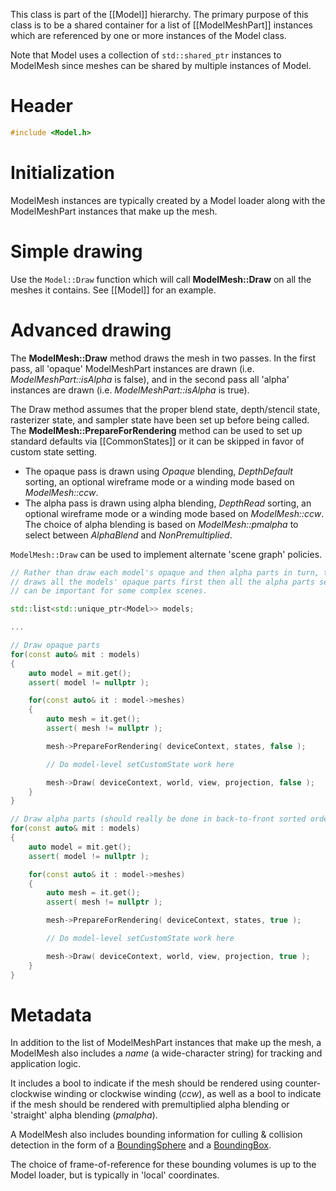 This class is part of the [[Model]] hierarchy. The primary purpose of this class is to be a shared container for a list of [[ModelMeshPart]] instances which are referenced by one or more instances of the Model class.

Note that Model uses a collection of ``std::shared_ptr`` instances to ModelMesh since meshes can be shared by multiple instances of Model.

# Header
```cpp
#include <Model.h>
```

# Initialization
ModelMesh instances are typically created by a Model loader along with the ModelMeshPart instances that make up the mesh.

# Simple drawing
Use the ``Model::Draw`` function which will call **ModelMesh::Draw** on all the meshes it contains. See [[Model]] for an example.

# Advanced drawing
The **ModelMesh::Draw** method draws the mesh in two passes. In the first pass, all 'opaque' ModelMeshPart instances are drawn (i.e. _ModelMeshPart::isAlpha_ is false), and in the second pass all 'alpha' instances are drawn (i.e. _ModelMeshPart::isAlpha_ is true).

The Draw method assumes that the proper blend state, depth/stencil state, rasterizer state, and sampler state have been set up before being called. The **ModelMesh::PrepareForRendering** method can be used to set up standard defaults via [[CommonStates]] or it can be skipped in favor of custom state setting.

* The opaque pass is drawn using _Opaque_ blending, _DepthDefault_ sorting, an optional wireframe mode or a winding mode based on _ModelMesh::ccw_.
* The alpha pass is drawn using alpha blending, _DepthRead_ sorting, an optional wireframe mode or a winding mode based on _ModelMesh::ccw_. The choice of  alpha blending is based on _ModelMesh::pmalpha_ to select between _AlphaBlend_ and _NonPremultiplied_.

``ModelMesh::Draw`` can be used to implement alternate 'scene graph' policies.

```cpp
// Rather than draw each model's opaque and then alpha parts in turn, this version
// draws all the models' opaque parts first then all the alpha parts second which
// can be important for some complex scenes.

std::list<std::unique_ptr<Model>> models;

...

// Draw opaque parts
for(const auto& mit : models)
{
    auto model = mit.get();
    assert( model != nullptr );

    for(const auto& it : model->meshes)
    {
        auto mesh = it.get();
        assert( mesh != nullptr );

        mesh->PrepareForRendering( deviceContext, states, false );

        // Do model-level setCustomState work here

        mesh->Draw( deviceContext, world, view, projection, false );
    }
}

// Draw alpha parts (should really be done in back-to-front sorted order)
for(const auto& mit : models)
{
    auto model = mit.get();
    assert( model != nullptr );

    for(const auto& it : model->meshes)
    {
        auto mesh = it.get();
        assert( mesh != nullptr );

        mesh->PrepareForRendering( deviceContext, states, true );

        // Do model-level setCustomState work here

        mesh->Draw( deviceContext, world, view, projection, true );
    }
}
```

# Metadata
In addition to the list of ModelMeshPart instances that make up the mesh, a ModelMesh also includes a _name_ (a wide-character string) for tracking and application logic.

It includes a bool to indicate if the mesh should be rendered using counter-clockwise winding or clockwise winding (_ccw_), as well as a bool to indicate if the mesh should be rendered with premultiplied alpha blending or 'straight' alpha blending (_pmalpha_).

A ModelMesh also includes bounding information for culling & collision detection in the form of a [BoundingSphere](http://msdn.microsoft.com/en-us/library/windows/desktop/microsoft.directx_sdk.directxcollision.boundingsphere.aspx) and a [BoundingBox](https://docs.microsoft.com/en-us/windows/desktop/api/directxcollision/ns-directxcollision-boundingbox).

The choice of frame-of-reference for these bounding volumes is up to the Model loader, but is typically in 'local' coordinates.

